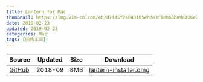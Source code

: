 ```yaml
---
title: Lantern for Mac
thumbnail: https://img.vim-cn.com/eb/d7185f24643105ecde3f1eb68b89a106e2cad4.png
date: 2019-02-23
updated: 2019-02-23
categories: Mac
tags: [网络工具]
---
```



| Source | Updated | Size | Download |
| ------ | ------- | -------- | -------- |
| <div class="safe">[GitHub](https://github.com/getlantern/download/wiki)</div> | 2018-09 | 8MB | [lantern-installer.dmg](https://raw.githubusercontent.com/getlantern/lantern-binaries/master/lantern-installer.dmg) |
